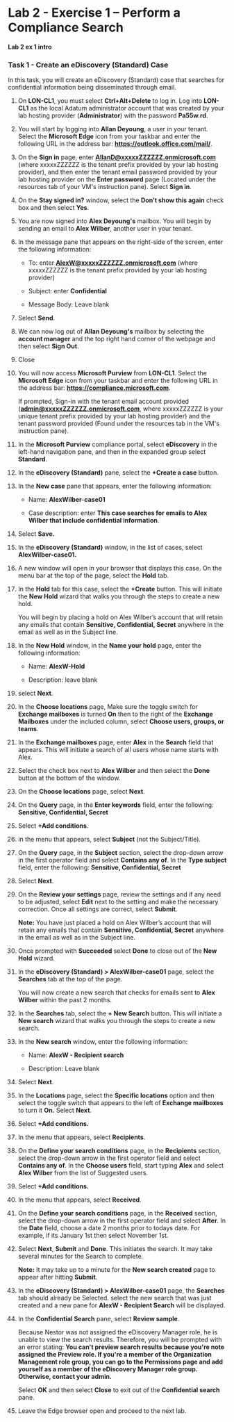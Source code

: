 # Lab 2 - Exercise 1 – Perform a Compliance Search

**Lab 2 ex 1 intro**

### Task 1 - Create an eDiscovery (Standard) Case

In this task, you will create an eDiscovery (Standard) case that searches for confidential information being disseminated through email.

1. On **LON-CL1**, you must select **Ctrl+Alt+Delete** to log in. Log into **LON-CL1** as the local Adatum administrator account that was created by your lab hosting provider (**Administrator**) with the password **Pa55w.rd**.

1. You will start by logging into **Allan Deyoung**, a user in your tenant. Select the **Microsoft Edge** icon from your taskbar and enter the following URL in the address bar: **<https://outlook.office.com/mail/>**.

1. On the **Sign in** page, enter **AllanD@xxxxxZZZZZZ.onmicrosoft.com** (where xxxxxZZZZZZ is the tenant prefix provided by your lab hosting provider), and then enter the tenant email password provided by your lab hosting provider on the **Enter password** page (Located under the resources tab of your VM's instruction pane). Select **Sign in**.

1. On the **Stay signed in?** window, select the **Don’t show this again** check box and then select **Yes**.

5. You are now signed into **Alex Deyoung's** mailbox. You will begin by sending an email to **Alex Wilber**, another user in your tenant.

6. In the message pane that appears on the right-side of the screen, enter the following information:

    - To: enter **AlexW@xxxxxZZZZZZ.onmicrosoft.com** (where xxxxxZZZZZZ is the tenant prefix provided by your lab hosting provider)

    - Subject: enter **Confidential**

    - Message Body: Leave blank

7. Select **Send**.

1. We can now log out of **Allan Deyoung's** mailbox by selecting the **account manager** and the top right hand corner of the webpage and then select **Sign Out**.

1. Close
2. You will now access **Microsoft Purview** from **LON-CL1**. Select the **Microsoft Edge** icon from your taskbar and enter the following URL in the address bar: **<https://compliance.microsoft.com>**.

    If prompted, Sign-in with the tenant email account provided (**admin@xxxxxZZZZZZ.onmicrosoft.com**, where xxxxxZZZZZZ is your unique tenant prefix provided by your lab hosting provider) and the tenant password provided (Found under the resources tab in the VM's instruction pane).

3. In the **Microsoft Purview** compliance portal, select **eDiscovery** in the left-hand navigation pane, and then in the expanded group select **Standard**.

4. In the **eDiscovery (Standard)** pane, select the **+Create a case** button.

5. In the **New case** pane that appears, enter the following information:

   - Name: **AlexWilber-case01** 

   - Case description: enter **This case searches for emails to Alex Wilber that include confidential information**.

6. Select **Save.**

12. In the **eDiscovery (Standard)** window, in the list of cases, select **AlexWilber-case01.**

13. A new window will open in your browser that displays this case. On the menu bar at the top of the page, select the **Hold** tab.

14. In the **Hold** tab for this case, select the **+Create** button. This will initiate the **New Hold** wizard that walks you through the steps to create a new hold.  

    You will begin by placing a hold on Alex Wilber’s account that will retain
    any emails that contain **Sensitive, Confidential, Secret** anywhere in the
    email as well as in the Subject line.

15. In the **New Hold** window, in the **Name your hold** page, enter the following information:

    - Name: **AlexW-Hold** 

    - Description: leave blank

1. select **Next**.

16. In the **Choose locations** page, Make sure the toggle switch for **Exchange mailboxes** is turned **On** then to the right of the **Exchange Mailboxes** under the included column, select **Choose users, groups, or teams**.

17. In the **Exchange mailboxes** page, enter **Alex** in the **Search** field that appears. This will initiate a search of all users whose name starts with Alex.

18. Select the check box next to **Alex Wilber** and then select the **Done** button at the bottom of the window.

19. On the **Choose locations** page, select **Next**.

20. On the **Query** page, in the **Enter keywords** field, enter the following: **Sensitive, Confidential, Secret**

21. Select **+Add conditions**.

22. in the menu that appears, select **Subject** (not the Subject/Title).

23. On the **Query** page, in the **Subject** section, select the drop-down arrow in the first operator field and select **Contains any of**. In the **Type subject** field, enter the following: **Sensitive, Confidential, Secret**

24. Select **Next**.

25. On the **Review your settings** page, review the settings and if any need to be adjusted, select **Edit** next to the setting and make the necessary correction.
Once all settings are correct, select **Submit**. 

    **Note:** You have just placed a hold on Alex Wilber’s account that will retain any emails that contain **Sensitive, Confidential, Secret** anywhere
    in the email as well as in the Subject line.

27. Once prompted with **Succeeded** select **Done** to close out of the **New Hold** wizard.

28. In the **eDiscovery (Standard) &gt; AlexWilber-case01** page, select the **Searches** tab at the top of the page.  

    You will now create a new search that checks for emails sent to **Alex Wilber** within the past 2 months.

29. In the **Searches** tab, select the **+ New Search** button. This will initiate a **New search** wizard that walks you through the steps to create a new search.

30. In the **New search** window, enter the following information:

    - Name: **AlexW - Recipient search**

    - Description: Leave blank
    
1. Select **Next**.

31. In the **Locations** page, select the **Specific locations** option and then select the toggle switch that appears to the left of **Exchange mailboxes** to turn it **On.** Select **Next**.

33. Select **+Add conditions.**

34. In the menu that appears, select **Recipients**.

35. On the **Define your search conditions** page, in the **Recipients** section, select the drop-down arrow in the first operator field and select **Contains any of**. In the **Choose users** field, start typing **Alex** and select **Alex Wilber** from the list of Suggested users.

33. Select **+Add conditions.**

34. In the menu that appears, select **Received**.

35. On the **Define your search conditions** page, in the **Received** section, select the drop-down arrow in the first operator field and select **After**. In the **Date** field, choose a date 2 months prior to todays date. For example, if its January 1st then select November 1st.

36. Select **Next**, **Submit** and **Done**. This initiates the search. It may take several minutes for the Search to complete.

    **Note:** It may take up to a minute for the **New search created** page to appear after hitting **Submit**.

37. In the **eDiscovery (Standard) &gt; AlexWilber-case01** page, the **Searches** tab should already be Selected. select the new search that was just created and a new pane for **AlexW - Recipient Search** will be displayed.

38. In the **Confidential Search** pane, select **Review sample**.

    Because Nestor was not assigned the eDiscovery Manager role, he is unable to view the search results. Therefore, you will be prompted with an error stating: **You can't preview search results because you're note assigned the Preview role. If you're a member of the Organization Management role group, you can go to the Permissions page and add yourself as a member of the eDiscovery Manager role group. Otherwise, contact your admin.**

    Select **OK** and then select **Close** to exit out of the **Confidential search** pane.

39. Leave the Edge browser open and proceed to the next lab.

